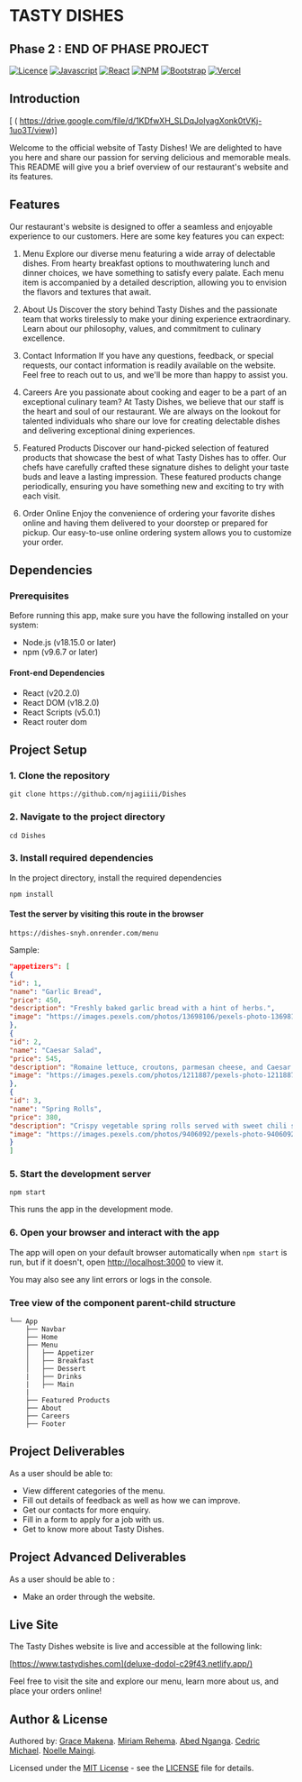# TASTY DISHES

## Phase 2 : END OF PHASE PROJECT

[![Licence](https://img.shields.io/github/license/Ileriayo/markdown-badges?style=for-the-badge)](./LICENSE)
[![Javascript](https://img.shields.io/badge/JavaScript-F7DF1E?style=for-the-badge&logo=javascript&logoColor=black)](https://www.javascript.com)
[![React](https://img.shields.io/badge/React-20232A?style=for-the-badge&logo=react&logoColor=61DAFB)](https://react.dev/)
[![NPM](https://img.shields.io/badge/NPM-%23CB3837.svg?style=for-the-badge&logo=npm&logoColor=white)](https://www.npmjs.com/)
[![Bootstrap](https://img.shields.io/badge/bootstrap-%23563D7C.svg?style=for-the-badge&logo=bootstrap&logoColor=white)](https://getbootstrap.com/)
[![Vercel](https://img.shields.io/badge/vercel-%23000000.svg?style=for-the-badge&logo=vercel&logoColor=white)](https://vercel.com/)

## Introduction
   [ ( https://drive.google.com/file/d/1KDfwXH_SLDqJoIyagXonk0tVKj-1uo3T/view)]

Welcome to the official website of Tasty Dishes! We are delighted to have you here and share our passion for serving delicious and memorable meals. This README will give you a brief overview of our restaurant's website and its features.

## Features

Our restaurant's website is designed to offer a seamless and enjoyable experience to our customers. Here are some key features you can expect:

1. Menu
   Explore our diverse menu featuring a wide array of delectable dishes. From hearty breakfast options to mouthwatering lunch and dinner choices, we have something to satisfy every palate. Each menu item is accompanied by a detailed description, allowing you to envision the flavors and textures that await.

2. About Us
   Discover the story behind Tasty Dishes and the passionate team that works tirelessly to make your dining experience extraordinary. Learn about our philosophy, values, and commitment to culinary excellence.

3. Contact Information
   If you have any questions, feedback, or special requests, our contact information is readily available on the website. Feel free to reach out to us, and we'll be more than happy to assist you.

4. Careers
   Are you passionate about cooking and eager to be a part of an exceptional culinary team? At Tasty Dishes, we believe that our staff is the heart and soul of our restaurant. We are always on the lookout for talented individuals who share our love for creating delectable dishes and delivering exceptional dining experiences.

5. Featured Products
   Discover our hand-picked selection of featured products that showcase the best of what Tasty Dishes has to offer. Our chefs have carefully crafted these signature dishes to delight your taste buds and leave a lasting impression. These featured products change periodically, ensuring you have something new and exciting to try with each visit.

6. Order Online
   Enjoy the convenience of ordering your favorite dishes online and having them delivered to your doorstep or prepared for pickup. Our easy-to-use online ordering system allows you to customize your order.

## Dependencies

### Prerequisites

Before running this app, make sure you have the following installed on your system:

- Node.js (v18.15.0 or later)
- npm (v9.6.7 or later)

#### Front-end Dependencies

- React (v20.2.0)
- React DOM (v18.2.0)
- React Scripts (v5.0.1)
- React router dom 

## Project Setup

### 1. Clone the repository

```
git clone https://github.com/njagiiii/Dishes
```

### 2. Navigate to the project directory

```
cd Dishes
```

### 3. Install required dependencies

In the project directory, install the required dependencies

```
npm install
```

#### Test the server by visiting this route in the browser

```
https://dishes-snyh.onrender.com/menu
```

Sample:

```json
"appetizers": [
{
"id": 1,
"name": "Garlic Bread",
"price": 450,
"description": "Freshly baked garlic bread with a hint of herbs.",
"image": "https://images.pexels.com/photos/13698106/pexels-photo-13698106.jpeg?auto=compress&cs=tinysrgb&w=1600"
},
{
"id": 2,
"name": "Caesar Salad",
"price": 545,
"description": "Romaine lettuce, croutons, parmesan cheese, and Caesar dressing.",
"image": "https://images.pexels.com/photos/1211887/pexels-photo-1211887.jpeg?auto=compress&cs=tinysrgb&w=1600"
},
{
"id": 3,
"name": "Spring Rolls",
"price": 380,
"description": "Crispy vegetable spring rolls served with sweet chili sauce.",
"image": "https://images.pexels.com/photos/9406092/pexels-photo-9406092.jpeg?auto=compress&cs=tinysrgb&w=1600"
}
]
```

### 5. Start the development server

```
npm start
```

This runs the app in the development mode.

### 6. Open your browser and interact with the app

The app will open on your default browser automatically when `npm start` is run, but if it doesn't, open [http://localhost:3000](http://localhost:3000) to view it.

You may also see any lint errors or logs in the console.

### Tree view of the component parent-child structure

```text
└── App
    ├── Navbar
    ├── Home
    ├── Menu
    │   ├── Appetizer
    │   ├── Breakfast
    │   ├── Dessert
    |   ├── Drinks
    |   ├── Main
    |   
    ├── Featured Products
    ├── About
    ├── Careers
    ├── Footer
```

## Project Deliverables

As a user should be able to:

- View different categories of the menu.
- Fill out details of feedback as well as how we can improve.
- Get our contacts for more enquiry.
- Fill in a form to apply for a job with us.
- Get to know more about Tasty Dishes.


## Project Advanced Deliverables
As a user should be able to : 

- Make an order through the website.

## Live Site

The Tasty Dishes website is live and accessible at the following link:

[https://www.tastydishes.com](deluxe-dodol-c29f43.netlify.app/)

Feel free to visit the site and explore our menu, learn more about us, and place your orders online!

## Author & License

Authored by:
 [Grace Makena](https://github.com/njagiiii).
 [Miriam Rehema](https://github.com/njagiiii).
 [Abed Nganga](https://github.com/Nganga-A).
 [Cedric Michael](https://github.com/njagiiii).
 [Noelle Maingi](https://github.com/Noelle-Wavinya-Maingi).


Licensed under the [MIT License](LICENSE) - see the [LICENSE](LICENSE) file for details.
